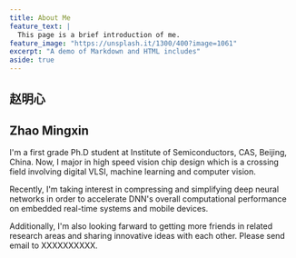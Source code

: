 ```yaml
---
title: About Me
feature_text: |
  This page is a brief introduction of me.
feature_image: "https://unsplash.it/1300/400?image=1061"
excerpt: "A demo of Markdown and HTML includes"
aside: true
---
```


## 赵明心
## Zhao Mingxin
I'm a first grade Ph.D student at Institute of Semiconductors, CAS, Beijing, China. Now, I major in high speed vision chip design which is a crossing field involving digital VLSI, machine learning and computer vision.

Recently, I'm taking interest in compressing and simplifying deep neural networks in order to accelerate DNN's overall computational performance on embedded real-time systems and mobile devices.

Additionally, I'm also looking farward to getting more friends in related research areas and sharing innovative ideas with each other. Please send email to XXXXXXXXXX.